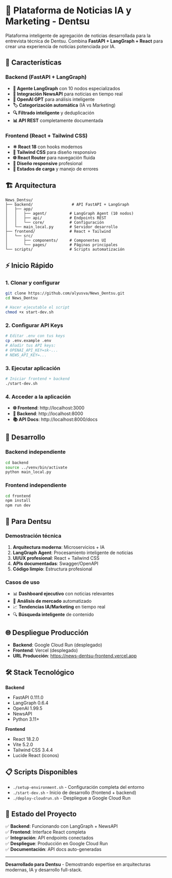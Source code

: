 # 📰 Plataforma de Noticias IA y Marketing - Dentsu

Plataforma inteligente de agregación de noticias desarrollada para la entrevista técnica de Dentsu. Combina **FastAPI + LangGraph + React** para crear una experiencia de noticias potenciada por IA.

## 🚀 Características

### Backend (FastAPI + LangGraph)
- **🤖 Agente LangGraph** con 10 nodos especializados
- **📡 Integración NewsAPI** para noticias en tiempo real
- **🧠 OpenAI GPT** para análisis inteligente
- **🏷️ Categorización automática** (IA vs Marketing)
- **🔍 Filtrado inteligente** y deduplicación
- **📊 API REST** completamente documentada

### Frontend (React + Tailwind CSS)
- **⚛️ React 18** con hooks modernos
- **🎨 Tailwind CSS** para diseño responsivo
- **🌐 React Router** para navegación fluida
- **📱 Diseño responsive** profesional
- **🔄 Estados de carga** y manejo de errores

## 🏗️ Arquitectura

```
News_Dentsu/
├── backend/                 # API FastAPI + LangGraph
│   ├── app/
│   │   ├── agent/          # LangGraph Agent (10 nodos)
│   │   ├── api/            # Endpoints REST
│   │   └── core/           # Configuración
│   └── main_local.py       # Servidor desarrollo
├── frontend/               # React + Tailwind
│   └── src/
│       ├── components/     # Componentes UI
│       └── pages/          # Páginas principales
└── scripts/                # Scripts automatización
```

## ⚡ Inicio Rápido

### 1. Clonar y configurar
```bash
git clone https://github.com/alyusva/News_Dentsu.git
cd News_Dentsu

# Hacer ejecutable el script
chmod +x start-dev.sh
```

### 2. Configurar API Keys
```bash
# Editar .env con tus keys
cp .env.example .env
# Añadir tus API keys:
# OPENAI_API_KEY=sk-...
# NEWS_API_KEY=...
```

### 3. Ejecutar aplicación
```bash
# Iniciar frontend + backend
./start-dev.sh
```

### 4. Acceder a la aplicación
- **🌐 Frontend**: http://localhost:3000
- **🔌 Backend**: http://localhost:8000  
- **📚 API Docs**: http://localhost:8000/docs

## 🔧 Desarrollo

### Backend independiente
```bash
cd backend
source ../venv/bin/activate
python main_local.py
```

### Frontend independiente
```bash
cd frontend
npm install
npm run dev
```

## 🎯 Para Dentsu

### Demostración técnica
1. **Arquitectura moderna**: Microservicios + IA
2. **LangGraph Agent**: Procesamiento inteligente de noticias
3. **UI/UX profesional**: React + Tailwind CSS
4. **APIs documentadas**: Swagger/OpenAPI
5. **Código limpio**: Estructura profesional

### Casos de uso
- 📊 **Dashboard ejecutivo** con noticias relevantes
- 🎯 **Análisis de mercado** automatizado  
- 📈 **Tendencias IA/Marketing** en tiempo real
- 🔍 **Búsqueda inteligente** de contenido

## 🌐 Despliegue Producción

- **Backend**: Google Cloud Run (desplegado)
- **Frontend**: Vercel (desplegado)
- **URL Producción**: https://news-dentsu-frontend.vercel.app

## 🛠️ Stack Tecnológico

**Backend**
- FastAPI 0.111.0
- LangGraph 0.6.4
- OpenAI 1.99.5
- NewsAPI
- Python 3.11+

**Frontend**
- React 18.2.0
- Vite 5.2.0
- Tailwind CSS 3.4.4
- Lucide React (iconos)

## 📋 Scripts Disponibles

- `./setup-environment.sh` - Configuración completa del entorno
- `./start-dev.sh` - Inicio de desarrollo (frontend + backend)
- `./deploy-cloudrun.sh` - Despliegue a Google Cloud Run

## 🎉 Estado del Proyecto

✅ **Backend**: Funcionando con LangGraph + NewsAPI  
✅ **Frontend**: Interface React completa  
✅ **Integración**: API endpoints conectados  
✅ **Despliegue**: Producción en Google Cloud Run  
✅ **Documentación**: API docs auto-generadas  

---

**Desarrollado para Dentsu** - Demostrando expertise en arquitecturas modernas, IA y desarrollo full-stack.
